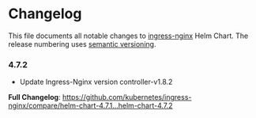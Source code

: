 <!-- SPDX-License-Identifier: Apache-2.0 -->

# Changelog

This file documents all notable changes to [ingress-nginx](https://github.com/kubernetes/ingress-nginx) Helm Chart. The release numbering uses [semantic versioning](http://semver.org).

### 4.7.2

* Update Ingress-Nginx version controller-v1.8.2

**Full Changelog**: https://github.com/kubernetes/ingress-nginx/compare/helm-chart-4.7.1...helm-chart-4.7.2
